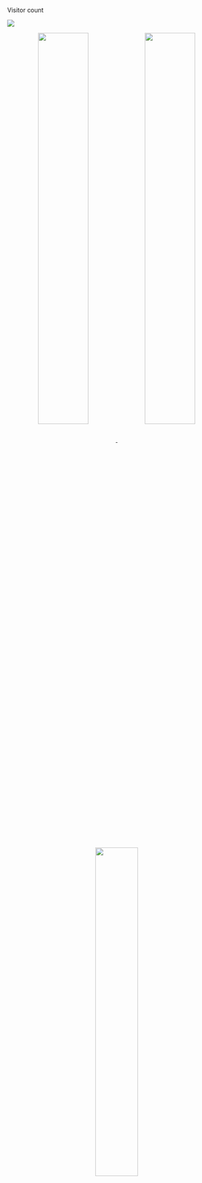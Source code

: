  <img src="https://lh3.googleusercontent.com/u/0/drive-viewer/AITFw-xIwEYrvHUY9KcUlom1rp9hROWUU7F0bxuv7JwohsyxrMndu7Udf0Oteeu6-veYziDVJvpaFAhxhGxrv8MyD_j5KQWX6Q=w1920-h937" alt="">


<p align="center"> 

  Visitor count<br>

  <img src="https://profile-counter.glitch.me/stacybalbi/count.svg" />
</p>

<p align="center">
  <a href="https://github.com/stacybalbi/stacybalbi">
<img width="48%" align="center" src="https://github-readme-stats.vercel.app/api?username=stacybalbi&&show_icons=true&title_color=EDF2F4&icon_color=EF233C&text_color=8D99AE&bg_color=2B2D42">
</a>
  <a href="https://github.com/stacybalbi/stacybalbi">
  <img width="48%" align="center" src="https://github-readme-streak-stats.herokuapp.com/?user=stacybalbi&theme=tokyonight" />
</a>
<a href="https://github.com/stacybalbi/stacybalbi">
  <img width="44%" align="center" src="https://github-readme-stats.vercel.app/api/top-langs/?username=stacybalbi&layout=compact&theme=tokyonight" />
</a>

</p>
